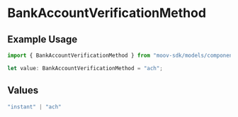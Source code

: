 # BankAccountVerificationMethod

## Example Usage

```typescript
import { BankAccountVerificationMethod } from "moov-sdk/models/components";

let value: BankAccountVerificationMethod = "ach";
```

## Values

```typescript
"instant" | "ach"
```